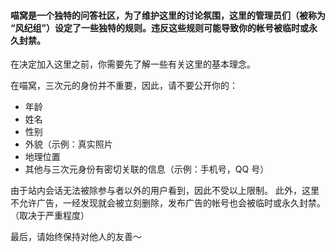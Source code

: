 
#### 喵窝是一个独特的问答社区，为了维护这里的讨论氛围，这里的管理员们（被称为 “风纪组”）设定了一些独特的规则。违反这些规则可能导致你的帐号被临时或永久封禁。 

在决定加入这里之前，你需要先了解一些有关这里的基本理念。

在喵窝，三次元的身份并不重要，因此，请不要公开你的：

* 年龄
* 姓名
* 性别
* 外貌（示例：真实照片
* 地理位置
* 其他与三次元身份有密切关联的信息（示例：手机号，QQ 号）

由于站内会话无法被除参与者以外的用户看到，因此不受以上限制。
此外，这里不允许广告，一经发现就会被立刻删除，发布广告的帐号也会被临时或永久封禁。（取决于严重程度）

最后，请始终保持对他人的友善～

